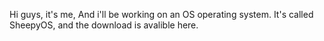 Hi guys, it's me, And i'll be working on an OS operating system.
It's called SheepyOS, and the download is avalible here.

